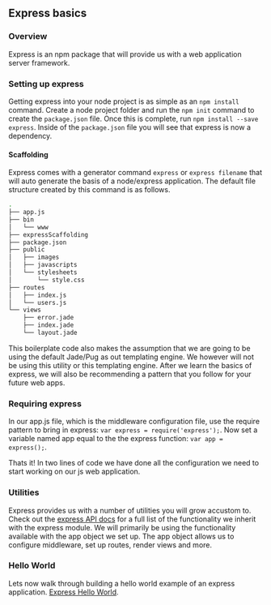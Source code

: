 ## Express basics

### Overview
Express is an npm package that will provide us with a web application server framework.

### Setting up express
Getting express into your node project is as simple as an ```npm install``` command. Create a node project folder and run the ```npm init``` command to create the ```package.json``` file. Once this is complete, run ```npm install --save express```. Inside of the ```package.json``` file you will see that express is now a dependency.

#### Scaffolding
Express comes with a generator command ``express`` or ``express filename`` that will auto generate the basis of a node/express application. The default file structure created by this command is as follows.

```bash
.
├── app.js
├── bin
│   └── www
├── expressScaffolding
├── package.json
├── public
│   ├── images
│   ├── javascripts
│   └── stylesheets
│       └── style.css
├── routes
│   ├── index.js
│   └── users.js
└── views
    ├── error.jade
    ├── index.jade
    └── layout.jade
```
This boilerplate code also makes the assumption that we are going to be using the default Jade/Pug as out templating engine. We however will not be using this utility or this templating engine. After we learn the basics of express, we will also be recommending a pattern that you follow for your future web apps.

### Requiring express
In our app.js file, which is the middleware configuration file, use the require pattern to bring in express: ```var express = require('express');```. Now set a variable named app equal to the the express function: ```var app = express();```.

Thats it! In two lines of code we have done all the configuration we need to start working on our js web application.

### Utilities
Express provides us with a number of utilities you will grow accustom to. Check out the [express API docs][expressAPI] for a full list of the functionality we inherit with the express module. We will primarily be using the functionality available with the app object we set up. The app object allows us to configure middleware, set up routes, render views and more.

### Hello World
Lets now walk through building a hello world example of an express application. [Express Hello World](../../labs/expressHelloWorld.md).

[expressAPI]:http://expressjs.com/en/api.html

